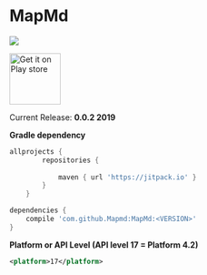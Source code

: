 # MapMd 
[![](https://jitpack.io/v/Mapmd/MapMd.svg)](https://jitpack.io/#Mapmd/MapMd)


<a href="https://play.google.com/store/apps/details?id=md.point.map">
<img src="https://play.google.com/intl/en_us/badges/images/generic/en-play-badge.png" alt="Get it on Play store" height="90"></a>

Current Release: **0.0.2 2019**

**Gradle dependency**
```groovy
allprojects {
		repositories {
			
			maven { url 'https://jitpack.io' }
		}
	}

dependencies {
    compile 'com.github.Mapmd:MapMd:<VERSION>'
}
```

**Platform or API Level (API level 17 = Platform 4.2)**
```xml
<platform>17</platform>
```

